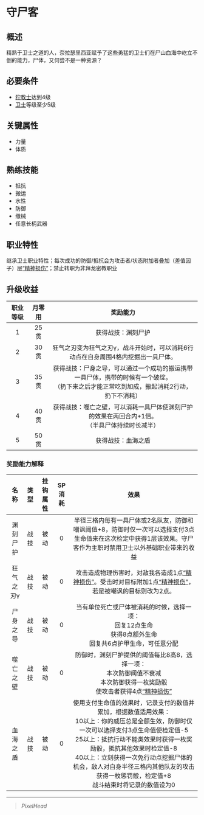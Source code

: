 # 守尸客

## 概述

精熟于卫士之道的人，奈拉瑟里西亚赋予了这些勇猛的卫士们在尸山血海中屹立不倒的能力，尸体，又何尝不是一种资源？

## 必要条件

* <a href="../grimnarchclergy" target="_blank">狞教士</a>达到4级
* <a href="../../../basicJob/Guard" target="_blank">卫士</a>等级至少5级

## 关键属性

* 力量
* 体质

## 熟练技能

* 抵抗
* 搬运
* 水性
* 防御
* 缴械
* 任意长柄武器

## 职业特性

继承卫士职业特性；每次成功的防御/抵抗会为攻击者/状态附加者叠加（差值因子）层<a href="../../../../status/mark/#精神损伤" target="_blank">“精神损伤”</a>；禁止转职为非拜龙密教职业

## 升级收益

职业等级|月零用|奖励能力
:--:|:--:|:--:
1|25贯|获得战技：渊刻尸护
2|30贯|狂气之刃变为狂气之刃γ，战斗开始时，可以消耗6行动点在自身周围4格内挖掘出一具尸体。
3|35贯|获得战技：尸身之导，可以通过一个成功的搬运携带一具尸体，携带的时候有一个破绽。<br>（扔下来之后才能正常吃到加成，搬起消耗2行动，扔下不消耗）
4|40贯|获得战技：噬亡之壁，可以消耗一具尸体使渊刻尸护的效果在两回合内+1倍。<br>（半具尸体持续时长减半）
5|50贯|获得战技：血海之盾

### 奖励能力解释

名称|类型|挂钩属性|SP消耗|效果
:--:|:--:|:--:|:--:|:--:
渊刻尸护|战技|被动|0|半径三格内每有一具尸体或2名队友，防御和嘲讽阈值+8，防御时仅一次可以选择支付3点生命值来在这次检定中获得1层该效果。守尸客作为主职时禁用卫士以外基础职业带来的收益
狂气之刃γ|战技|被动|0|攻击造成物理伤害时，对敌我各造成1点<a href="../../../../status/mark/#精神损伤" target="_blank">“精神损伤”</a>。受击时对目标附加1点<a href="../../../../status/mark/#精神损伤" target="_blank">“精神损伤”</a>，若是被嘲讽的目标则改为2点。
尸身之导|战技|被动|0|当有单位死亡或尸体被消耗的时候，选择一项：<br>回复12点生命<br>获得8点额外生命<br>回复共6点护甲生命，可任意分配
噬亡之壁|战技|被动|0|防御时，渊刻尸护提供的阈值每比8高8，选择一项：<br>本次防御阈值不衰减<br>本次防御获得一枚奖励骰<br>使攻击者获得4点<a href="../../../../status/mark/#精神损伤" target="_blank">“精神损伤”</a>
血海之盾|战技|被动|0|使用支付生命值的效果时，记录支付的数值并累加，根据数值适用效果：<br>10以上：你的威压总是全额生效，防御时仅一次可以选择支付3点生命值使检定值-5<br>25以上：抵抗行动不能类效果时获得一枚奖励骰，抵抗其他效果时检定值-8<br>40以上：立刻获得一次免行动点挖掘尸体的机会，敌人对自身半径三格内其他队友的攻击获得一枚惩罚骰，检定值+8<br>战斗结束时将记录的数值设为0

---

> *PixelHead*